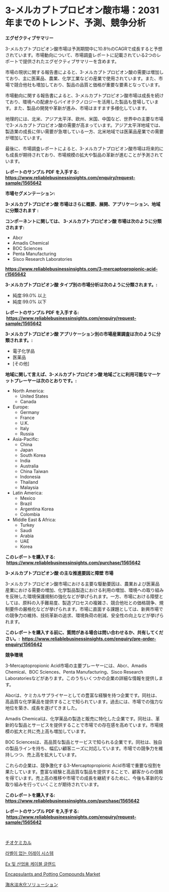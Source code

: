 <p><h1>3-メルカプトプロピオン酸市場：2031年までのトレンド、予測、競争分析</h1></p><p><strong>エグゼクティブサマリー</strong></p>
<p><p>3-メルカプトプロピオン酸市場は予測期間中に10.8％のCAGRで成長すると予想されています。市場動向について、市場調査レポートに記載されている2つのレポートで提供されたエグゼクティブサマリーを含めます。</p><p>市場の現状に関する報告書によると、3-メルカプトプロピオン酸の需要は増加しており、主に医薬品、農業、化学工業などの産業で使用されています。また、市場で競合他社も増加しており、製品の品質と価格が重要な要素となっています。</p><p>市場動向に関する報告書によると、3-メルカプトプロピオン酸市場は成長を続けており、環境への配慮からバイオテクノロジーを活用した製品も登場しています。また、製品の開発や革新が進み、市場はますます多様化しています。</p><p>地理的には、北米、アジア太平洋、欧州、米国、中国など、世界中の主要な市場で3-メルカプトプロピオン酸の需要が高まっています。アジア太平洋地域では、製造業の成長に伴い需要が急増している一方、北米地域では医薬品産業での需要が増加しています。</p><p>最後に、市場調査レポートによると、3-メルカプトプロピオン酸市場は将来的にも成長が期待されており、市場規模の拡大や製品の革新が進むことが予測されています。</p></p>
<p><strong>レポートのサンプル PDF を入手する: <a href="https://www.reliablebusinessinsights.com/enquiry/request-sample/1565642">https://www.reliablebusinessinsights.com/enquiry/request-sample/1565642</a></strong></p>
<p><strong>市場セグメンテーション:</strong></p>
<p><strong> 3-メルカプトプロピオン酸 市場はさらに概要、展開、アプリケーション、地域に分類されます :</strong></p>
<p><strong>コンポーネントに関しては、 3-メルカプトプロピオン酸 市場は次のように分類されます: &nbsp;</strong></p>
<p><ul><li>Abcr</li><li>Amadis Chemical</li><li>BOC Sciences</li><li>Penta Manufacturing</li><li>Sisco Research Laboratories</li></ul></p>
<p><strong><a href="https://www.reliablebusinessinsights.com/3-mercaptopropionic-acid-r1565642">https://www.reliablebusinessinsights.com/3-mercaptopropionic-acid-r1565642</a></strong></p>
<p><strong> 3-メルカプトプロピオン酸 タイプ別の市場分析は次のように分類されます。:</strong></p>
<p><ul><li>純度:99.0% 以上</li><li>純度:99.0% 以下</li></ul></p>
<p><strong>レポートのサンプル PDF を入手する: &nbsp;<a href="https://www.reliablebusinessinsights.com/enquiry/request-sample/1565642">https://www.reliablebusinessinsights.com/enquiry/request-sample/1565642</a></strong></p>
<p><strong> 3-メルカプトプロピオン酸 アプリケーション別の市場産業調査は次のように分類されます。:</strong></p>
<p><ul><li>電子化学品</li><li>医薬品</li><li>[その他]</li></ul></p>
<p><strong>地域に関して言えば、3-メルカプトプロピオン酸 地域ごとに利用可能なマーケットプレーヤーは次のとおりです。:</strong></p>
<p><ul>
    <li>
        North America:
        <ul>
            <li>United States</li>
            <li>Canada</li>
        </ul>
    </li>
    <li>
        Europe:
        <ul>
            <li>Germany</li>
            <li>France</li>
            <li>U.K.</li>
            <li>Italy</li>
            <li>Russia</li>
        </ul>
    </li>
    <li>
        Asia-Pacific:
        <ul>
            <li>China</li>
            <li>Japan</li>
            <li>South Korea</li>
            <li>India</li>
            <li>Australia</li>
            <li>China Taiwan</li>
            <li>Indonesia</li>
            <li>Thailand</li>
            <li>Malaysia</li>
        </ul>
    </li>
    <li>
        Latin America:
        <ul>
            <li>Mexico</li>
            <li>Brazil</li>
            <li>Argentina Korea</li>
            <li>Colombia</li>
        </ul>
    </li>
    <li>
        Middle East & Africa:
        <ul>
            <li>Turkey</li>
            <li>Saudi</li>
            <li>Arabia</li>
            <li>UAE</li>
            <li>Korea</li>
        </ul>
    </li>
    </ul></p>
<p><strong>このレポートを購入する: &nbsp;<a href="https://www.reliablebusinessinsights.com/purchase/1565642">https://www.reliablebusinessinsights.com/purchase/1565642</a></strong></p>
<p><strong>3-メルカプトプロピオン酸 の主な推進要因と障壁 市場</strong></p>
<p><p>3-メルカプトプロピオン酸市場における主要な駆動要因は、農業および医薬品産業における需要の増加、化学製品製造における利用の増加、環境への取り組みを反映した環境保護規制の強化などが挙げられます。一方、市場における障壁としては、原料の入手難易度、製造プロセスの複雑さ、競合他社との価格競争、規制要件の厳格化などが挙げられます。市場に直面する課題としては、新興市場での競争力の維持、技術革新の追求、環境負荷の削減、安全性の向上などが挙げられます。</p></p>
<p><strong>このレポートを購入する前に、質問がある場合は問い合わせるか、共有してください。:&nbsp; <a href="https://www.reliablebusinessinsights.com/enquiry/pre-order-enquiry/1565642">https://www.reliablebusinessinsights.com/enquiry/pre-order-enquiry/1565642</a></strong></p>
<p><strong>競争環境</strong></p>
<p><p>3-Mercaptopropionic Acid市場の主要プレーヤーには、Abcr、Amadis Chemical、BOC Sciences、Penta Manufacturing、Sisco Research Laboratoriesなどがあります。このうちいくつかの企業の詳細な情報を提供します。</p><p>Abcrは、ケミカルサプライヤーとしての豊富な経験を持つ企業です。同社は、高品質な化学薬品を提供することで知られています。過去には、市場での強力な地位を築き、成長を遂げてきました。</p><p>Amadis Chemicalは、化学薬品の製造と販売に特化した企業です。同社は、革新的な製品とサービスを提供することで市場での存在感を高めています。市場規模の拡大と共に売上高も増加しています。</p><p>BOC Sciencesは、高品質な製品とサービスで知られる企業です。同社は、独自の製品ラインを持ち、幅広い顧客ニーズに対応しています。市場での競争力を維持しつつ、売上高を拡大しています。</p><p>これらの企業は、競争激化する3-Mercaptopropionic Acid市場で重要な役割を果たしています。豊富な経験と高品質な製品を提供することで、顧客からの信頼を得ています。売上高の推移や市場での成長を継続するために、今後も革新的な取り組みを行っていくことが期待されています。</p></p>
<p><strong>このレポートを購入する: &nbsp; <a href="https://www.reliablebusinessinsights.com/purchase/1565642">https://www.reliablebusinessinsights.com/purchase/1565642</a></strong></p>
<p><strong>レポートのサンプル PDF を入手する: &nbsp;<a href="https://www.reliablebusinessinsights.com/enquiry/request-sample/1565642">https://www.reliablebusinessinsights.com/enquiry/request-sample/1565642</a></strong><strong></strong></p>
<p>&nbsp;</p>
<p><p><a href="https://github.com/WhitneyMurphy1982/Market-Research-Report-List-1/blob/main/436175288646.md">チオケミカル</a></p><p><a href="https://medium.com/@jerrodhilll68/%EB%9D%BC%EB%B2%A8%EC%9D%B4-%EC%97%86%EB%8A%94-%EC%96%B4%EB%A0%88%EC%9D%B4-%EC%8B%9C%EC%8A%A4%ED%85%9C-%EC%8B%9C%EC%9E%A5-%EA%B7%9C%EB%AA%A8-cagr-%ED%8A%B8%EB%A0%8C%EB%93%9C-2024-2030-6ad3bbf684d2">라벨이 없는 어레이 시스템</a></p><p><a href="https://github.com/novabrown3/Market-Research-Report-List-1/blob/main/350921281279.md">Ex 및 산업용 케이블 글랜드</a></p><p><a href="https://github.com/nicoletavirag/Market-Research-Report-List-3/blob/main/encapsulants-and-potting-compounds-market.md">Encapsulants and Potting Compounds Market</a></p><p><a href="https://medium.com/@rodhoppe07/%E6%B5%B7%E6%B0%B4%E6%B7%A1%E6%B0%B4%E5%8C%96%E8%A7%A3%E6%B1%BA%E7%AD%96%E5%B8%82%E5%A0%B4%E8%A6%8F%E6%A8%A1%E3%81%AF-%E3%82%B0%E3%83%AD%E3%83%BC%E3%83%90%E3%83%AB%E7%94%A3%E6%A5%AD%E3%81%AB%E3%81%8A%E3%81%91%E3%82%8B%E6%9C%80%E9%81%A9%E3%81%AA%E3%83%9E%E3%83%BC%E3%82%B1%E3%83%86%E3%82%A3%E3%83%B3%E3%82%B0%E3%83%81%E3%83%A3%E3%83%8D%E3%83%AB%E3%82%92%E6%98%8E%E3%82%89%E3%81%8B%E3%81%AB%E3%81%99%E3%82%8B-72e245619148">海水淡水化ソリューション</a></p></p>